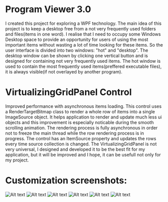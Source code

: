 # Program Viewer 3.0

I created this project for exploring a WPF technology. The main idea of this project is to keep a desktop free from a not very frequently used folders and files(items in one word). 
I realise that I need to occupy some Windows Desktop space to provide an opportunity for users of using the most important items without wasting a lot of time looking for these items.
So the user interface is divided into two windows: "hot" and "desktop". The desktop window can be shown by clicking one vertical button and is designed for containing not very frequently used items.
The hot window is used to contain the most frequently used items(preffered executable files), it is always visible(if not overlayed by another program).

# VirtualizingGridPanel Control

Improved performance with asynchronous items loading. This control uses a RenderTargetBitmap class to render a whole row of items into a single ImageSource object.
It helps application to render and update much less ui objects and this improvement is especially noticable during the smooth scrolling animation. The rendering process is fully asynchronous 
in order not to freeze the main thread while the row rendering process is in progress. The control has an ItemSource property and updates the rows every time source collection is changed.
The VirtualizingGridPanel is not very universal, I designed and developed it to be the best fit for my application, but it will be improved and I hope, it can be usefull not only for my project.

# Customization screenshots:
![Alt text](https://i.postimg.cc/J0YcdjRm/Screenshot-1.png "Defalut Theme")
![Alt text](https://i.postimg.cc/wBD2TtQc/Screenshot-2.png "Defalut Theme")
![Alt text](https://i.postimg.cc/mkgywmf8/Screenshot-3.png "Dark Theme")
![Alt text](https://i.postimg.cc/wvHVt6WK/Screenshot-4.png "Dark Theme")
![Alt text](https://i.postimg.cc/v80zBwfj/Screenshot-5.png "Red Theme")
![Alt text](https://i.postimg.cc/NM4xmWVK/Screenshot-6.png "Red Theme")
